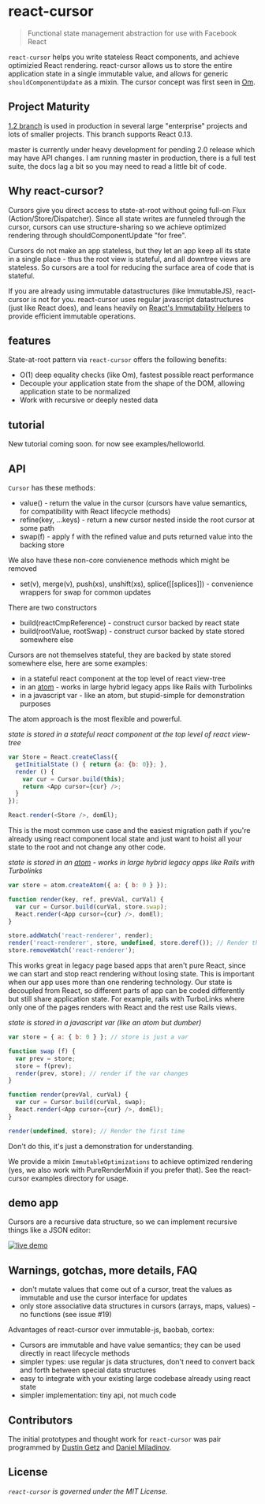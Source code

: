 react-cursor
===============

> Functional state management abstraction for use with Facebook React

`react-cursor` helps you write stateless React components, and achieve optimizied React rendering. react-cursor allows us to store the entire application state in a single immutable value, and allows for generic `shouldComponentUpdate` as a mixin. The cursor concept was first seen in [Om](https://github.com/swannodette/om/wiki/Cursors).

## Project Maturity
[1.2 branch](https://github.com/dustingetz/react-cursor/tree/1.2) is used in production in several large "enterprise" projects and lots of smaller projects. This branch supports React 0.13.

master is currently under heavy development for pending 2.0 release which may have API changes. I am running master in production, there is a full test suite, the docs lag a bit so you may need to read a little bit of code.

## Why react-cursor?
Cursors give you direct access to state-at-root without going full-on Flux (Action/Store/Dispatcher). Since all state writes are funneled through the cursor, cursors can use structure-sharing so we achieve optimized rendering through shouldComponentUpdate "for free".

Cursors do not make an app stateless, but they let an app keep all its state in a single place - thus the root view is stateful, and all downtree views are stateless. So cursors are a tool for reducing the surface area of code that is stateful.

If you are already using immutable datastructures (like ImmutableJS), react-cursor is not for you. react-cursor uses regular javascript datastructures (just like React does), and leans heavily on [React's Immutability Helpers](https://facebook.github.io/react/docs/update.html) to provide efficient immutable operations.

## features
State-at-root pattern via `react-cursor` offers the following benefits:

 * O(1) deep equality checks (like Om), fastest possible react performance
 * Decouple your application state from the shape of the DOM, allowing application state to be normalized
 * Work with recursive or deeply nested data

## tutorial
New tutorial coming soon. for now see examples/helloworld.

## API
`Cursor` has these methods:
 * value() - return the value in the cursor (cursors have value semantics, for compatibility with React lifecycle methods)
 * refine(key, ...keys) - return a new cursor nested inside the root cursor at some path
 * swap(f) - apply f with the refined value and puts returned value into the backing store

We also have these non-core convienence methods which might be removed
 * set(v), merge(v), push(xs), unshift(xs), splice([[splices]]) - convenience wrappers for swap for common updates

There are two constructors
 * build(reactCmpReference) - construct cursor backed by react state
 * build(rootValue, rootSwap) - construct cursor backed by state stored somewhere else

Cursors are not themselves stateful, they are backed by state stored somewhere else, here are some examples:
 * in a stateful react component at the top level of react view-tree
 * in an [atom](https://github.com/cjohansen/js-atom) - works in large hybrid legacy apps like Rails with Turbolinks
 * in a javascript var - like an atom, but stupid-simple for demonstration purposes

The atom approach is the most flexible and powerful.

*state is stored in a stateful react component at the top level of react view-tree*
```javascript
var Store = React.createClass({
  getInitialState () { return {a: {b: 0}}; },
  render () {
    var cur = Cursor.build(this);
    return <App cursor={cur} />;
  }
});

React.render(<Store />, domEl);
```
This is the most common use case and the easiest migration path if you're already using react component local state and just want to hoist all your state to the root and not change any other code.

*state is stored in an [atom](https://github.com/cjohansen/js-atom) - works in large hybrid legacy apps like Rails with Turbolinks*
```javascript
var store = atom.createAtom({ a: { b: 0 } });

function render(key, ref, prevVal, curVal) {
  var cur = Cursor.build(curVal, store.swap);
  React.render(<App cursor={cur} />, domEl);
}

store.addWatch('react-renderer', render);
render('react-renderer', store, undefined, store.deref()); // Render the first time
store.removeWatch('react-renderer');
```
This works great in legacy page based apps that aren't pure React, since we can start and stop react rendering without losing state. This is important when our app uses more than one rendering technology. Our state is decoupled from React, so different parts of app can be coded differently but still share application state. For example, rails with TurboLinks where only one of the pages renders with React and the rest use Rails views.

*state is stored in a javascript var (like an atom but dumber)*
```javascript
var store = { a: { b: 0 } }; // store is just a var

function swap (f) {
  var prev = store;
  store = f(prev);
  render(prev, store); // render if the var changes
}

function render(prevVal, curVal) {
  var cur = Cursor.build(curVal, swap);
  React.render(<App cursor={cur} />, domEl);
}

render(undefined, store); // Render the first time
```
Don't do this, it's just a demonstration for understanding.

We provide a mixin `ImmutableOptimizations` to achieve optimized rendering (yes, we also work with PureRenderMixin if you prefer that). See the react-cursor examples directory for usage.

## demo app

Cursors are a recursive data structure, so we can implement recursive things like a JSON editor:

[![live demo](https://raw.githubusercontent.com/dustingetz/react-json-editor/master/docs/_assets/json-editor.png)](http://react-json-editor.bitballoon.com/examples/react-state-editor/webapp/)

## Warnings, gotchas, more details, FAQ
 * don't mutate values that come out of a cursor, treat the values as immutable and use the cursor interface for updates
 * only store associative data structures in cursors (arrays, maps, values) - no functions (see issue #19)

Advantages of react-cursor over immutable-js, baobab, cortex:
 * Cursors are immutable and have value semantics; they can be used directly in react lifecycle methods
 * simpler types: use regular js data structures, don't need to convert back and forth between special data structures
 * easy to integrate with your existing large codebase already using react state
 * simpler implementation: tiny api, not much code

## Contributors

The initial prototypes and thought work for `react-cursor` was pair programmed by [Dustin Getz](https://github.com/dustingetz) and [Daniel Miladinov](https://github.com/danielmiladinov).

## License

_`react-cursor` is governed under the MIT License._
